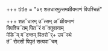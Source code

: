 +++
title = "०९ शतधारमुत्समक्षीयमाणं विपश्चितं"

+++
शत᳓धारम् उ᳓त्सम् अ᳓क्षीयमाणं  
विपश्चि᳓तम् पित᳓रं व᳓क्तुवानाम्  
मेळि᳓म् म᳓दन्तम् पितरो᳓र्+ उप᳓स्थे  
तं᳓ रोदसी पिपृतं सत्यवा᳓चम्